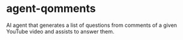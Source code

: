 # agent-qomments
AI agent that generates a list of questions from comments of a given YouTube video and assists to answer them.
